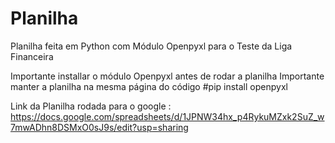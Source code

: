 # Planilha
Planilha feita em Python com Módulo Openpyxl para o Teste da Liga Financeira

Importante installar o módulo Openpyxl antes de rodar a planilha
Importante manter a planilha na mesma página do código
#pip install openpyxl 

Link da Planilha rodada para o google : 
https://docs.google.com/spreadsheets/d/1JPNW34hx_p4RykuMZxk2SuZ_w7mwADhn8DSMxO0sJ9s/edit?usp=sharing
